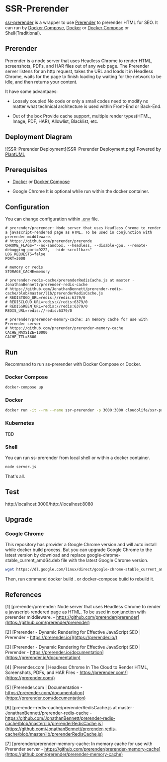 
# SSR-Prerender
[ssr-prerender](https://github.com/CloudoLife/ssr-prerender) is a wrapper to use [Prerender](https://prerender.io) to prerender HTML for SEO. It can run by [Docker Compose](https://docs.docker.com/compose/), [Docker](https://www.docker.com/) or [Docker Compose](https://docs.docker.com/compose/) or Shell(Traditional).

## Prerender
Prerender is a node server that uses Headless Chrome to render HTML, screenshots, PDFs, and HAR files out of any web page. The Prerender server listens for an http request, takes the URL and loads it in Headless Chrome, waits for the page to finish loading by waiting for the network to be idle, and then returns your content.

It have some advantaaes:
- Loosely coupled
  No code or only a small codes need to modify no matter what technical architecture is used within Front-End or Back-End.

- Out of the box
  Provide cache support, multiple render types(HTML, Image, PDF, HAR), Allowlist, Blacklist, etc.

## Deployment Diagram

![SSR-Prerender Deployment](SSR-Prerender Deployment.png)
Powered by [PlantUML](https://plantuml.com/deployment-diagram)

## Prerequisites

- [Docker](https://www.docker.com/) or [Docker Compose](https://docs.docker.com/compose/)

- Google Chrome
It is optional while run within the docker container.

## Configuration
You can change configuration within [.env](.env) file.
```env
# prerender/prerender: Node server that uses Headless Chrome to render a javascript-rendered page as HTML. To be used in conjunction with prerender middleware.
# https://github.com/prerender/prerende
CHROME_FLAGS="--no-sandbox, --headless, --disable-gpu, --remote-debugging-port=9222, --hide-scrollbars"
LOG_REQUESTS=false
PORT=3000

# memory or redis
STORAGE_CACHE=memory

# prerender-redis-cache/prerenderRedisCache.js at master · JonathanBennett/prerender-redis-cache
# https://github.com/JonathanBennett/prerender-redis-cache/blob/master/lib/prerenderRedisCache.js
# REDISTOGO_URL=redis://redis:6379/0
# REDISCLOUD_URL=redis://redis:6379/0
# REDISGREEN_URL=redis://redis:6379/0
REDIS_URL=redis://redis:6379/0

# prerender/prerender-memory-cache: In memory cache for use with Prerender server
# https://github.com/prerender/prerender-memory-cache
CACHE_MAXSIZE=10000
CACHE_TTL=3600
```

## Run
Recommand to run ss-prerender with Docker Compose or Docker.

### Docker Compose
```bash
docker-compose up
```

### Docker
```bash
docker run -it --rm --name ssr-prerender -p 3000:3000 cloudolife/ssr-prerender:latest
```

### Kubernetes
TBD

### Shell
You can run ss-prerender from local shell or within a docker container.
```bash
node server.js
```

That's all.

## Test
http://localhost:3000/http://localhost:8080

## Upgrade

### Google Chrome
This repository has provider a Google Chrome version and will auto install while docker build process. But you can upgrade Google Chrome to the latest version by download and replace google-chrome-stable_current_amd64.deb file with the latest Google Chrome version.

```bash
wget https://dl.google.com/linux/direct/google-chrome-stable_current_amd64.deb -O google-chrome-stable_current_amd64.deb
```
Then, run command docker build . or docker-compose buiid to rebuild it.

## References
[1] [prerender/prerender: Node server that uses Headless Chrome to render a javascript-rendered page as HTML. To be used in conjunction with prerender middleware. - https://github.com/prerender/prerender](https://github.com/prerender/prerender)

[2] [Prerender - Dynamic Rendering for Effective JavaScript SEO | Prerender - https://prerender.io/](https://prerender.io/)

[3] [Prerender - Dynamic Rendering for Effective JavaScript SEO | Prerender - https://prerender.io/documentation](https://prerender.io/documentation)

[4] [Prerender.com | Headless Chrome In The Cloud to Render HTML, Screenshots, PDFs, and HAR Files - https://prerender.com/](https://prerender.com/)

[5] [Prerender.com | Documentation - https://prerender.com/documentation](https://prerender.com/documentation)

[6] [prerender-redis-cache/prerenderRedisCache.js at master · JonathanBennett/prerender-redis-cache - https://github.com/JonathanBennett/prerender-redis-cache/blob/master/lib/prerenderRedisCache.js](https://github.com/JonathanBennett/prerender-redis-cache/blob/master/lib/prerenderRedisCache.js)

[7] [prerender/prerender-memory-cache: In memory cache for use with Prerender server - https://github.com/prerender/prerender-memory-cache](https://github.com/prerender/prerender-memory-cache)